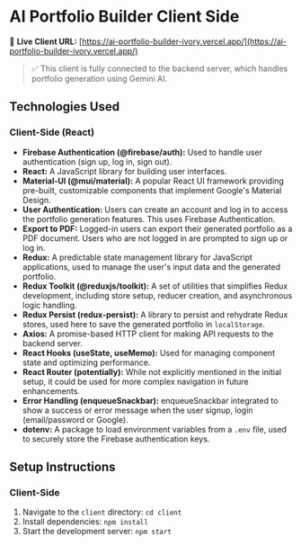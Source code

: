 # AI Portfolio Builder Client Side

🔗 **Live Client URL:** [https://ai-portfolio-builder-ivory.vercel.app/](https://ai-portfolio-builder-ivory.vercel.app/)

> ✅ This client is fully connected to the backend server, which handles portfolio generation using Gemini AI.

## Technologies Used

### Client-Side (React)

* **Firebase Authentication (@firebase/auth):** Used to handle user authentication (sign up, log in, sign out).
* **React:** A JavaScript library for building user interfaces.
* **Material-UI (@mui/material):** A popular React UI framework providing pre-built, customizable components that implement Google's Material Design.
* **User Authentication:** Users can create an account and log in to access the portfolio generation features. This uses Firebase Authentication.
* **Export to PDF:** Logged-in users can export their generated portfolio as a PDF document. Users who are not logged in are prompted to sign up or log in.
* **Redux:** A predictable state management library for JavaScript applications, used to manage the user's input data and the generated portfolio.
* **Redux Toolkit (@reduxjs/toolkit):** A set of utilities that simplifies Redux development, including store setup, reducer creation, and asynchronous logic handling.
* **Redux Persist (redux-persist):** A library to persist and rehydrate Redux stores, used here to save the generated portfolio in `localStorage`.
* **Axios:** A promise-based HTTP client for making API requests to the backend server.
* **React Hooks (useState, useMemo):** Used for managing component state and optimizing performance.
* **React Router (potentially):** While not explicitly mentioned in the initial setup, it could be used for more complex navigation in future enhancements.
* **Error Handling (enqueueSnackbar):** enqueueSnackbar integrated to show a success or error message when the user signup, login (email/password or Google).
* **dotenv:** A package to load environment variables from a `.env` file, used to securely store the Firebase authentication keys.

## Setup Instructions

### Client-Side

1.  Navigate to the `client` directory: `cd client`
2.  Install dependencies: `npm install`
3.  Start the development server: `npm start` 
